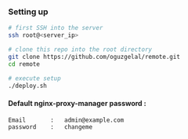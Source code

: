 ### Setting up

```bash
# first SSH into the server
ssh root@<server_ip>

# clone this repo into the root directory
git clone https://github.com/oguzgelal/remote.git
cd remote

# execute setup
./deploy.sh
```

#### Default nginx-proxy-manager password :

```
Email		:   admin@example.com
password 	: 	changeme
```